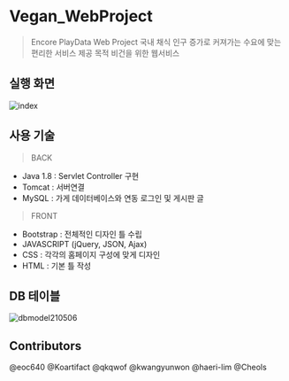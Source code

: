 # Vegan_WebProject
> Encore PlayData Web Project
> 국내 채식 인구 증가로 커져가는 수요에 맞는 편리한 서비스 제공 목적
> 비건을 위한 웹서비스 

## 실행 화면
![index](https://user-images.githubusercontent.com/55026558/118144698-b3f83d00-b447-11eb-8991-c0cb1d1d66c3.jpg)


## 사용 기술
> BACK
  - Java 1.8 : Servlet Controller 구현
  - Tomcat : 서버연결
  - MySQL : 가게 데이터베이스와 연동 로그인 및 게시판 글
> FRONT
  - Bootstrap : 전체적인 디자인 틀 수립
  - JAVASCRIPT (jQuery, JSON, Ajax)
  - CSS : 각각의 홈페이지 구성에 맞게 디자인
  - HTML : 기본 틀 작성

## DB 테이블 
![dbmodel210506](https://user-images.githubusercontent.com/55026558/118145047-19e4c480-b448-11eb-9a49-32e0f425a8fc.png)


## Contributors
@eoc640
@Koartifact
@qkqwof
@kwangyunwon
@haeri-lim
@Cheols
